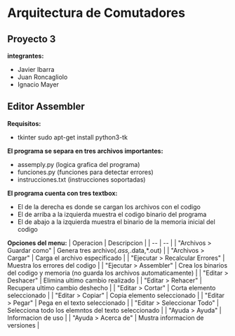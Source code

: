# Arquitectura de Comutadores

## Proyecto 3
**integrantes:** 
* Javier Ibarra
* Juan Roncagliolo
* Ignacio Mayer

## Editor Assembler
**Requisitos:** 
* tkinter   sudo apt-get install python3-tk

**El programa se separa en tres archivos importantes:**
* assemply.py (logica grafica del programa)
* funciones.py (funciones para detectar errores)
* instrucciones.txt (instrucciones soportadas)

**El programa cuenta con tres textbox:**
* El de la derecha es donde se cargan los archivos con el codigo
* El de arriba a la izquierda muestra el codigo binario del programa
* El de abajo a la izquierda muestra el binario de la memoria inicial del codigo

**Opciones del menu:**
| 		Operacion		| 				Descripcion						|
| 		--			|				--							|
| "Archivos > Guardar como" 		| Genera tres archivo(*.ass,*.data,*.out)						| 
| "Archivos > Cargar"			| Carga el archivo especificado							|
| "Ejecutar > Recalcular Errores" 	| Muestra los errores del codigo							|
| "Ejecutar > Assembler" 		| Crea los binarios del codigo y memoria (no guarda los archivos automaticamente)	|
| "Editar > Deshacer" 			| Elimina ultimo cambio realizado							|
| "Editar > Rehacer" 			| Recupera ultimo cambio deshecho							|
| "Editar > Cortar" 			| Corta elemento seleccionado								|
| "Editar > Copiar" 			| Copia elemento seleccionado								|
| "Editar > Pegar" 			| Pega en el texto seleccionado							|
| "Editar > Seleccionar Todo"		| Selecciona todo los elemntos del texto seleccionado				|
| "Ayuda > Ayuda" 			| Informacion de uso									|
| "Ayuda > Acerca de"			| Mustra informacion de versiones 							|
